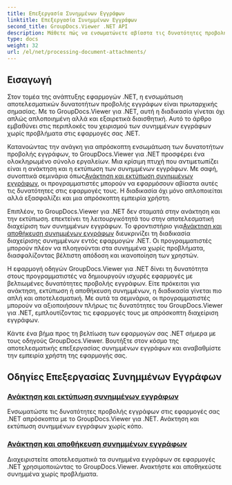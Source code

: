 ```yaml
---
title: Επεξεργασία Συνημμένων Εγγράφων
linktitle: Επεξεργασία Συνημμένων Εγγράφων
second_title: GroupDocs.Viewer .NET API
description: Μάθετε πώς να ενσωματώνετε αβίαστα τις δυνατότητες προβολής εγγράφων στις εφαρμογές σας .NET χρησιμοποιώντας το GroupDocs.Viewer. Διαχειριστείτε αποτελεσματικά τα συνημμένα έγγραφα.
type: docs
weight: 32
url: /el/net/processing-document-attachments/
--- 
```

## Εισαγωγή

Στον τομέα της ανάπτυξης εφαρμογών .NET, η ενσωμάτωση αποτελεσματικών δυνατοτήτων προβολής εγγράφων είναι πρωταρχικής σημασίας. Με το GroupDocs.Viewer για .NET, αυτή η διαδικασία γίνεται όχι απλώς απλοποιημένη αλλά και εξαιρετικά διαισθητική. Αυτό το άρθρο εμβαθύνει στις περιπλοκές του χειρισμού των συνημμένων εγγράφων χωρίς προβλήματα στις εφαρμογές σας .NET.

 Κατανοώντας την ανάγκη για απρόσκοπτη ενσωμάτωση των δυνατοτήτων προβολής εγγράφων, το GroupDocs.Viewer για .NET προσφέρει ένα ολοκληρωμένο σύνολο εργαλείων. Μια κρίσιμη πτυχή που αντιμετωπίζει είναι η ανάκτηση και η εκτύπωση των συνημμένων εγγράφων. Με σαφή, συνοπτικά σεμινάρια όπως[Ανάκτηση και εκτύπωση συνημμένων εγγράφων](./retrieve-and-print-attachments/), οι προγραμματιστές μπορούν να εφαρμόσουν αβίαστα αυτές τις δυνατότητες στις εφαρμογές τους. Η διαδικασία όχι μόνο απλοποιείται αλλά εξασφαλίζει και μια απρόσκοπτη εμπειρία χρήστη.

Επιπλέον, το GroupDocs.Viewer για .NET δεν σταματά στην ανάκτηση και την εκτύπωση. επεκτείνει τη λειτουργικότητά του στην αποτελεσματική διαχείριση των συνημμένων εγγράφων. Το φροντιστήριο για[Ανάκτηση και αποθήκευση συνημμένων εγγράφων](./retrieve-and-save-attachments/) διευκρινίζει τη διαδικασία διαχείρισης συνημμένων εντός εφαρμογών .NET. Οι προγραμματιστές μπορούν πλέον να πλοηγούνται στα συνημμένα χωρίς προβλήματα, διασφαλίζοντας βέλτιστη απόδοση και ικανοποίηση των χρηστών.

Η εφαρμογή οδηγών GroupDocs.Viewer για .NET δίνει τη δυνατότητα στους προγραμματιστές να δημιουργούν ισχυρές εφαρμογές με βελτιωμένες δυνατότητες προβολής εγγράφων. Είτε πρόκειται για ανάκτηση, εκτύπωση ή αποθήκευση συνημμένων, η διαδικασία γίνεται πιο απλή και αποτελεσματική. Με αυτά τα σεμινάρια, οι προγραμματιστές μπορούν να αξιοποιήσουν πλήρως τις δυνατότητες του GroupDocs.Viewer για .NET, εμπλουτίζοντας τις εφαρμογές τους με απρόσκοπτη διαχείριση εγγράφων.

Κάντε ένα βήμα προς τη βελτίωση των εφαρμογών σας .NET σήμερα με τους οδηγούς GroupDocs.Viewer. Βουτήξτε στον κόσμο της αποτελεσματικής επεξεργασίας συνημμένων εγγράφων και αναβαθμίστε την εμπειρία χρήστη της εφαρμογής σας.

## Οδηγίες Επεξεργασίας Συνημμένων Εγγράφων
### [Ανάκτηση και εκτύπωση συνημμένων εγγράφων](./retrieve-and-print-attachments/)
Ενσωματώστε τις δυνατότητες προβολής εγγράφων στις εφαρμογές σας .NET απρόσκοπτα με το GroupDocs.Viewer για .NET. Ανάκτηση και εκτύπωση συνημμένων εγγράφων χωρίς κόπο.
### [Ανάκτηση και αποθήκευση συνημμένων εγγράφων](./retrieve-and-save-attachments/)
Διαχειριστείτε αποτελεσματικά τα συνημμένα εγγράφων σε εφαρμογές .NET χρησιμοποιώντας το GroupDocs.Viewer. Ανακτήστε και αποθηκεύστε συνημμένα χωρίς προβλήματα.